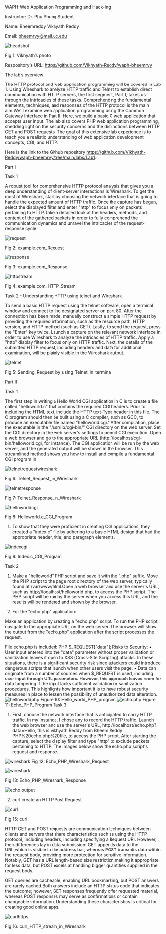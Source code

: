WAPH-Web Application Programming and Hack-ing

Instructor: Dr. Phu Phung Student

Name: Bheemreddy Vikhyath Reddy

Email: bheemrvy@mail.uc.edu

![headshot](images/fig1.jpg)

Fig 1: Vikhyath’s photo

Respository’s URL: https://github.com/Vikhyath-Reddy/waph-bheemrvy

The lab’s overview

The HTTP protocol and web application programming will be covered in Lab 1. Using Wireshark to analyze HTTP traffic and Telnet to establish direct communication with HTTP servers, the first segment, Part I, takes us through the intricacies of these tasks. Comprehending the fundamental elements, techniques, and responses of the HTTP protocol is the main aim.We'll examine web application programming using the Common Gateway Interface in Part II. Here, we build a basic C web application that accepts user input. The lab also covers PHP web application programming, shedding light on the security concerns and the distinctions between HTTP GET and POST requests. The goal of this extensive lab experience is to teach you a realistic understanding of web application development concepts, CGI, and HTTP.

Here is the link to the Github repository https://github.com/Vikhyath-Reddy/waph-bheemrvy/tree/main/labs/Lab1.


Part I

Task 1

A robust tool for comprehensive HTTP protocol analysis that gives you a deep understanding of client-server interactions is Wireshark. To get the most of Wireshark, start by choosing the network interface that is going to handle the expected amount of HTTP traffic. Once the capture has begun, select the displayed filter and enter "http" to focus only on packets pertaining to HTTP.Take a detailed look at the headers, methods, and content of the gathered packets in order to fully comprehend the communication dynamics and unravel the intricacies of the request-response cycle.


![request](images/fig2.jpg)

Fig 2: example.com_Request

![response](images/fig3.jpg)

Fig 3: example.com_Response

![httpstream](images/fig4.jpg)

Fig 4: example.com_HTTP_Stream

Task 2 - Understanding HTTP using telnet and Wireshark

To send a basic HTTP request using the telnet software, open a terminal window and connect to the designated server on port 80. After the connection has been made, manually construct a simple HTTP request by providing the required information, such as the resource path, HTTP version, and HTTP method (such as GET). Lastly, to send the request, press the "Enter" key twice. Launch a capture on the relevant network interface in order to use Wireshark to analyze the intricacies of HTTP traffic. Apply a "http" display filter to focus only on HTTP traffic. Next, the details of the submitted HTTP request, including headers and data for additional examination, will be plainly visible in the Wireshark output.

![telnet](images/fig5.jpg)

Fig 5: Sending_Request_by_using_Telnet_in_terminal

Part II 

Task 1 

The first step in writing a Hello World CGI application in C is to create a file called "helloworld.c" that contains the required CGI headers. Prior to including the HTML text, include the HTTP text-Type header in this file. The C program should then be built using a C compiler, such as GCC, to produce an executable file named "helloworld.cgi." After compilation, place the executable in the "/usr/lib/cgi-bin/" CGI directory on the web server. Set the CGI directory in the web server's settings to permit CGI execution. Open a web browser and go to the appropriate URL (http://localhost/cgi-bin/helloworld.cgi, for instance). The CGI application will be run by the web server, and the generated output will be shown in the browser. This streamlined method shows you how to install and compile a fundamental CGI program in

![telnetrequestwireshark](images/fig6.jpg)

Fig 6: Telnet_Request_in_Wireshark

![telnetresponse](images/fig7.jpg)

Fig 7: Telnet_Response_in_Wireshark

![helloworldcgi](images/fig8.jpg)

Fig 8: Helloworld.c_CGI_Program

1. To show that they were proficient in creating CGI applications, they created a "index.c" file by adhering to a basic HTML design that had the appropriate header, title, and paragraph elements.

![indexcgi](images/fig9.jpg)

Fig 9: Index.c_CGI_Program


Task 2 
1. Make a "helloworld" PHP script and save it with the ".php" suffix. Move the PHP script to the page root directory of the web server, typically found at /var/www/html.Open a web browser and use the server's URL, such as http://localhost/helloworld.php, to access the PHP script. The PHP script will be run by the server when you access this URL, and the results will be rendered and shown by the browser.

2) For the "echo.php" application:

Make an application by creating a "echo.php" script. To run the PHP script, navigate to the appropriate URL on the web server. The browser will show the output from the "echo.php" application after the script processes the request.

File echo.php is included: PHP $_REQUEST["data"]; <?php echo?>
Risks to Security:
• User input entered into the "data" parameter without proper validation or sanitization leaves it open to XSS (Cross-Site Scripting) attacks. In these situations, there is a significant security risk since attackers could introduce dangerous scripts that launch when other users visit the page.
• Data can originate from a number of sources when $_REQUEST is used, including user input through URL parameters. However, this approach leaves room for data tampering if the input lacks sufficient validation or sanitization procedures. This highlights how important it is to have robust security measures in place to lessen the possibility of unauthorized data alteration.
![helloworldphp](images/fig10.jpg)
Figure 10: Hello_world_PHP_program
![echo.php](images/fig11.jpg)
Figure 11: Echo_PHP_Program
Task 3 
1. First, choose the network interface that is anticipated to carry HTTP traffic. In my instance, I chose any to record the HTTP traffic. Launch the web browser and use the server's URL, http://localhost/echo.php?data=Hello, this is vikhyath Reddy from Bheem Reddy PHP%20echo.php%20file, to access the PHP script. After starting the capture, select the display filter and type "http" to exclude packets pertaining to HTTP. The images below show the echo.php script's request and response.

![wireshark](images/fig12.jpg)
Fig 12: Echo_PHP_Wireshark_Request

![wireshark](images/fig13.jpg)

Fig 13: Echo_PHP_Wireshark_Response

![echo output](images/fig14.jpg)

2. curl
create an HTTP Post Request

![curl](images/fig15.jpg)

Fig 15: curl

HTTP GET and POST requests are communication techniques between clients and servers that share characteristics such as using the HTTP protocol, including headers, including specifying a Request URI. However, their differences lay in data submission: GET appends data to the URL,which is visible in the address bar, whereas POST transmits data within the request body, providing more protection for sensitive information. Notably, GET has a URL length-based size restriction,making it appropriate for less data, but POST excels at handling bigger quantities supplied in the
request body.

GET queries are cacheable, enabling URL bookmarking, but POST answers are rarely cached.Both answers include an HTTP status code that indicates the outcome; however, GET responses frequently offer requested material, whereas POST responses may serve as confirmations or contain changeable information. Understanding these characteristics is critical for creating good online apps.

![curlhttp](images/fig16.jpg)s

Fig 16: curl_HTTP_stream_in_Wireshark
